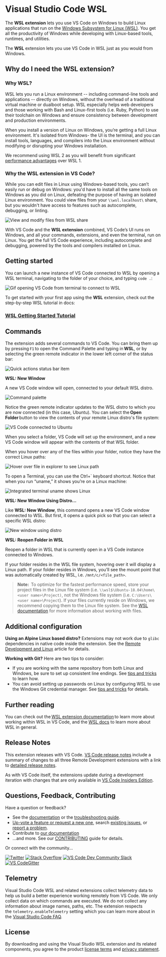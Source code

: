 # Visual Studio Code WSL

The **WSL extension** lets you use VS Code on Windows to build Linux applications that run on the [Windows Subsystem for Linux (WSL)](https://docs.microsoft.com/en-us/windows/wsl). You get all the productivity of Windows while developing with Linux-based tools, runtimes, and utilities.

The **WSL** extension lets you use VS Code in WSL just as you would from Windows.

## Why do I need the **WSL** extension?

### Why WSL? 

WSL lets you run a Linux environment -- including command-line tools and applications -- directly on Windows, without the overhead of a traditional virtual machine or dualboot setup. WSL especially helps web developers and those working with Bash and Linux-first tools (i.e. Ruby, Python) to use their toolchain on Windows and ensure consistency between development and production environments.

When you install a version of Linux on Windows, you’re getting a full Linux environment. It's isolated from Windows- the UI is the terminal, and you can install tools, languages, and compilers into the Linux environment without modifying or disrupting your Windows installation.

We recommend using WSL 2 as you will benefit from significant [performance advantages](https://docs.microsoft.com/en-us/windows/wsl/compare-versions) over WSL 1. 

### Why the WSL extension in VS Code?

While you can edit files in Linux using Windows-based tools, you can’t easily run or debug on Windows: you'd have to install all the same tools on Windows as you did on Linux, defeating the purpose of having an isolated Linux environment. You could view files from your `\\wsl.localhost\` share, but you wouldn't have access to features such as autocomplete, debugging, or linting.

![View and modify files from WSL share](https://microsoft.github.io/vscode-remote-release/images/remote-wsl-share-path.PNG)

With VS Code and the **WSL extension** combined, VS Code’s UI runs on Windows, and all your commands, extensions, and even the terminal, run on Linux. You get the full VS Code experience, including autocomplete and debugging, powered by the tools and compilers installed on Linux. 

## Getting started

You can launch a new instance of VS Code connected to WSL by opening a WSL terminal, navigating to the folder of your choice, and typing `code .`:

![Gif opening VS Code from terminal to connect to WSL](https://microsoft.github.io/vscode-remote-release/images/remote-wsl-open-code.gif)

To get started with your first app using the **WSL** extension, check out the step-by-step WSL tutorial in docs:

### [WSL Getting Started Tutorial](https://code.visualstudio.com/docs/remote/wsl-tutorial)

## Commands

The extension adds several commands to VS Code. You can bring them up by pressing `F1` to open the Command Palette and typing in **WSL**, or by selecting the green remote indicator in the lower left corner of the status bar: 

![Quick actions status bar item](https://microsoft.github.io/vscode-remote-release/images/remote-dev-status-bar.png)

**WSL: New Window**

A new VS Code window will open, connected to your default WSL distro. 

![Command palette](https://microsoft.github.io/vscode-remote-release/images/remote-wsl-command-palette-update.png)

Notice the green remote indicator updates to the WSL distro to which you are now connected (in this case, Ubuntu). You can select the **Open Folder** button to view the contents of your remote Linux distro's file system: 

![VS Code connected to Ubuntu](https://microsoft.github.io/vscode-remote-release/images/remote-wsl-new-window.png)

When you select a folder, VS Code will set up the environment, and a new VS Code window will appear with the contents of that WSL folder. 

When you hover over any of the files within your folder, notice they have the correct Linux paths: 

![Hover over file in explorer to see Linux path](https://microsoft.github.io/vscode-remote-release/images/remote-wsl-path.PNG)

To open a Terminal, you can use the Ctrl+` keyboard shortcut. Notice that when you run “uname,” it shows you’re on a Linux machine: 

![Integrated terminal uname shows Linux](https://microsoft.github.io/vscode-remote-release/images/remote-wsl-command-uname.png)

**WSL: New Window Using Distro...**

Like **WSL: New Window**, this command opens a new VS Code window connected to WSL. But first, it opens a quick pick so that you can select a specific WSL distro:

![New window using distro](https://microsoft.github.io/vscode-remote-release/images/remote-wsl-new-window-using-distro.png)

**WSL: Reopen Folder in WSL**

Reopen a folder in WSL that is currently open in a VS Code instance connected to Windows.  

If your folder resides in the WSL file system, hovering over it will display a Linux path. If your folder resides in Windows, you’ll see the mount point that was automatically created by WSL, i.e. `/mnt/c/<file_path>`.

> **Note:**  To optimize for the fastest performance speed, store your project files in the Linux file system (i.e. `\\wsl$\Ubuntu-18.04\home\<user name>\Project)`, not the Windows file system (i.e. `C:\Users\<user name>\Project`). If your files currently reside on Windows, we recommend copying them to the Linux file system. See the [WSL documentation](https://docs.microsoft.com/en-us/windows/wsl/faq) for more information about working with files. 

## Additional configuration

**Using an Alpine Linux based distro?** Extensions may not work due to `glibc` dependencies in native code inside the extension. See the [Remote Development and Linux](https://aka.ms/vscode-remote/linux) article for details.

**Working with Git?** Here are two tips to consider:

- If you are working with the same repository from both Linux and Windows, be sure to set up consistent line endings. See [tips and tricks](https://aka.ms/vscode-remote/wsl/troubleshooting/crlf) to learn how.
- You can avoid setting up passwords on Linux by configuring WSL to use the Windows Git credential manager. See [tips and tricks](https://aka.ms/vscode-remote/wsl/troubleshooting/cred-manager) for details.

## Further reading

You can check out the [WSL extension documentation](https://aka.ms/vscode-remote/wsl) to learn more about working within WSL in VS Code, and the [WSL docs](https://docs.microsoft.com/en-us/windows/wsl/) to learn more about WSL in general.

## Release Notes

This extension releases with VS Code. [VS Code release notes](https://code.visualstudio.com/updates/) include a summary of changes to all three Remote Development extensions with a link to [detailed release notes](https://github.com/microsoft/vscode-docs/tree/main/remote-release-notes).

As with VS Code itself, the extensions update during a development iteration with changes that are only available in [VS Code Insiders Edition](https://code.visualstudio.com/insiders/).

## Questions, Feedback, Contributing

Have a question or feedback?

- See the [documentation](https://aka.ms/vscode-remote) or the [troubleshooting guide](https://aka.ms/vscode-remote/troubleshooting).
- [Up-vote a feature or request a new one](https://aka.ms/vscode-remote/feature-requests), search [existing issues](https://aka.ms/vscode-remote/issues), or [report a problem](https://aka.ms/vscode-remote/issues/new).
- Contribute to [our documentation](https://github.com/Microsoft/vscode-docs)
- ...and more. See our [CONTRIBUTING](https://aka.ms/vscode-remote/contributing) guide for details.

Or connect with the community...

[![Twitter](https://microsoft.github.io/vscode-remote-release/images/Twitter_Social_Icon_24x24.png)](https://aka.ms/vscode-remote/twitter) [![Stack Overflow](https://microsoft.github.io/vscode-remote-release/images/so-image-24x24.png)](https://stackoverflow.com/questions/tagged/vscode) [![VS Code Dev Community Slack](https://microsoft.github.io/vscode-remote-release/images/Slack_Mark-24x24.png)](https://aka.ms/vscode-dev-community) [![VS CodeGitter](https://microsoft.github.io/vscode-remote-release/images/gitter-icon-24x24.png)](https://gitter.im/Microsoft/vscode)

## Telemetry

Visual Studio Code WSL and related extensions collect telemetry data to help us build a better experience working remotely from VS Code. We only collect data on which commands are executed. We do not collect any information about image names, paths, etc. The extension respects the `telemetry.enableTelemetry` setting which you can learn more about in the [Visual Studio Code FAQ](https://aka.ms/vscode-remote/telemetry).

## License

By downloading and using the Visual Studio WSL extension and its related components, you agree to the product [license terms](https://go.microsoft.com/fwlink/?linkid=2077057) and [privacy statement](https://www.microsoft.com/en-us/privacystatement/EnterpriseDev/default.aspx).

